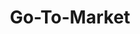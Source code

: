 ---
title: "Go-To-Market"
description: "We guide startups through the critical process of bringing their products to market, from strategy development to execution and growth optimization."
services:
  - "Product-Market Fit Validation"
  - "Go-To-Market Strategy Development"
  - "Sales Process & Funnel Optimization"
  - "Customer Discovery & User Research"
  - "Growth Marketing & Analytics"
---